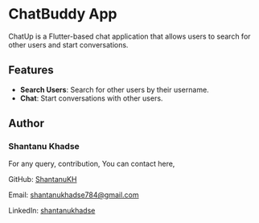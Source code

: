 # ChatBuddy App

ChatUp is a Flutter-based chat application that allows users to search for other users and start conversations.

## Features

- **Search Users**: Search for other users by their username.
- **Chat**: Start conversations with other users.



 
## Author

   ### Shantanu Khadse

   For any query, contribution, You can contact here,
  
  GitHub: [ShantanuKH](https://github.com/ShantanuKH)
  
  Email: shantanukhadse784@gmail.com  
  
  LinkedIn: [shantanukhadse](https://www.linkedin.com/in/shantanu-khadse-a62585230/)
